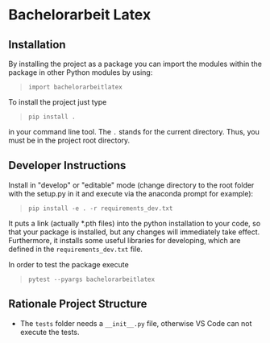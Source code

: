 # Bachelorarbeit Latex

## Installation

By installing the project as a package you can import the modules within the package in other Python modules by using:

> `import bachelorarbeitlatex`

To install the project just type
> `pip install .`

in your command line tool. The `.` stands for the current directory. Thus, you must be in the project root directory.

## Developer Instructions

Install in "develop" or "editable" mode (change directory to the root folder with the setup.py in it and execute via the anaconda prompt for example):

> `pip install -e . -r requirements_dev.txt`

It puts a link (actually *.pth files) into the python installation to your code, so that your package is installed, but any changes will immediately take effect.
Furthermore, it installs some useful libraries for developing, which are defined in the `requirements_dev.txt` file.

In order to test the package execute

> `pytest --pyargs bachelorarbeitlatex`

## Rationale Project Structure

- The `tests` folder needs a `__init__.py` file, otherwise VS Code can not execute the tests.
